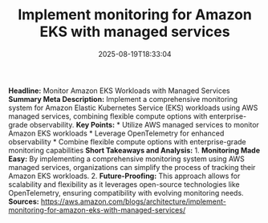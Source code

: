 ﻿---
title: "Implement monitoring for Amazon EKS with managed services"
date: "2025-08-19T18:33:04"
category: "Markets"
summary: ""
slug: "implement monitoring for amazon eks with managed services"
source_urls:
  - "https://aws.amazon.com/blogs/architecture/implement-monitoring-for-amazon-eks-with-managed-services/"
seo:
  title: "Implement monitoring for Amazon EKS with managed services | Hash n Hedge"
  description: ""
  keywords: ["news", "markets", "brief"]
---
**Headline:** Monitor Amazon EKS Workloads with Managed Services  **Summary Meta Description:** Implement a comprehensive monitoring system for Amazon Elastic Kubernetes Service (EKS) workloads using AWS managed services, combining flexible compute options with enterprise-grade observability.  **Key Points:**  * Utilize AWS managed services to monitor Amazon EKS workloads * Leverage OpenTelemetry for enhanced observability * Combine flexible compute options with enterprise-grade monitoring capabilities  **Short Takeaways and Analysis:**  1. **Monitoring Made Easy:** By implementing a comprehensive monitoring system using AWS managed services, organizations can simplify the process of tracking their Amazon EKS workloads. 2. **Future-Proofing:** This approach allows for scalability and flexibility as it leverages open-source technologies like OpenTelemetry, ensuring compatibility with evolving monitoring needs.  **Sources:** https://aws.amazon.com/blogs/architecture/implement-monitoring-for-amazon-eks-with-managed-services/ 

